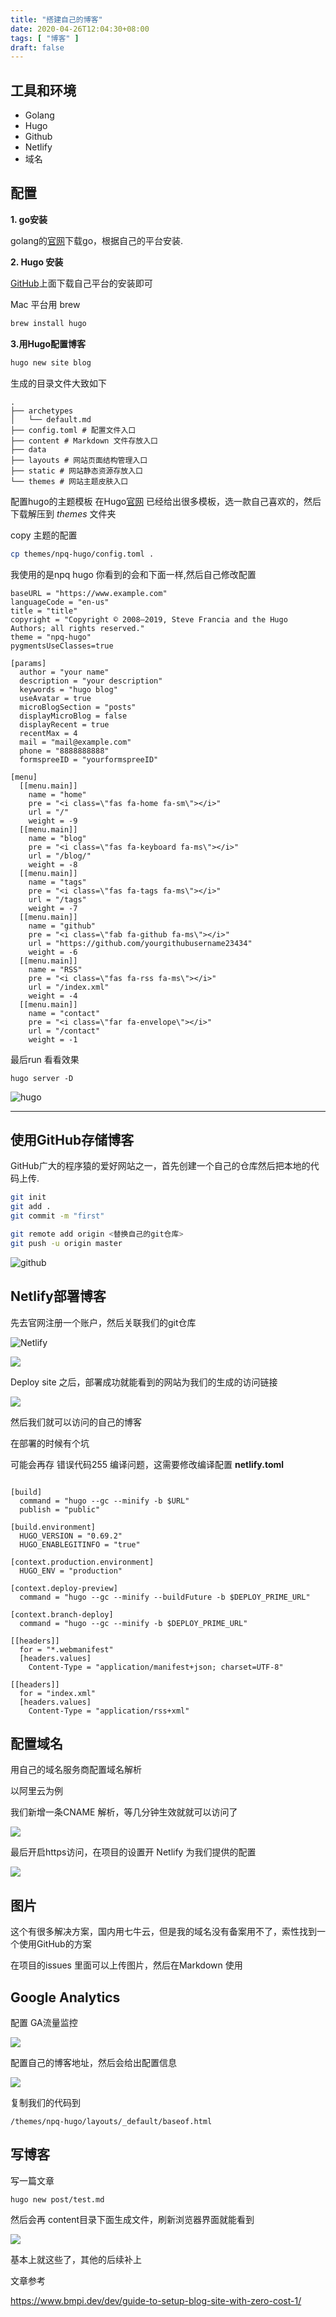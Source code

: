 ```yaml
---
title: "搭建自己的博客"
date: 2020-04-26T12:04:30+08:00
tags: [ "博客" ]
draft: false
---
```




## 工具和环境 

- Golang
- Hugo
- Github
- Netlify
- 域名






## 配置
**1. go安装**

golang的[官网](https://golang.org/dl/)下载go，根据自己的平台安装.

**2. Hugo 安装**

[GitHub](https://github.com/gohugoio/hugo/releases)上面下载自己平台的安装即可

Mac 平台用 brew

``` bash
brew install hugo
```

**3.用Hugo配置博客**

```bash
hugo new site blog
```
生成的目录文件大致如下
```fallback
.
├── archetypes
│   └── default.md
├── config.toml # 配置文件入口
├── content # Markdown 文件存放入口
├── data
├── layouts # 网站页面结构管理入口
├── static # 网站静态资源存放入口
└── themes # 网站主题皮肤入口
```
配置hugo的主题模板
在Hugo[官网](https://themes.gohugo.io/) 已经给出很多模板，选一款自己喜欢的，然后下载解压到 *themes* 文件夹

copy 主题的配置

```bash
cp themes/npq-hugo/config.toml .
```

我使用的是npq hugo 你看到的会和下面一样,然后自己修改配置

```
baseURL = "https://www.example.com"
languageCode = "en-us"
title = "title"
copyright = "Copyright © 2008–2019, Steve Francia and the Hugo Authors; all rights reserved."
theme = "npq-hugo"
pygmentsUseClasses=true

[params]
  author = "your name"
  description = "your description"
  keywords = "hugo blog"
  useAvatar = true
  microBlogSection = "posts"
  displayMicroBlog = false
  displayRecent = true
  recentMax = 4
  mail = "mail@example.com"
  phone = "8888888888"
  formspreeID = "yourformspreeID"

[menu]
  [[menu.main]]
    name = "home"
    pre = "<i class=\"fas fa-home fa-sm\"></i>"
    url = "/"
    weight = -9 
  [[menu.main]]
    name = "blog"
    pre = "<i class=\"fas fa-keyboard fa-ms\"></i>"
    url = "/blog/"
    weight = -8
  [[menu.main]]
    name = "tags"
    pre = "<i class=\"fas fa-tags fa-ms\"></i>"
    url = "/tags"
    weight = -7 
  [[menu.main]]
    name = "github"
    pre = "<i class=\"fab fa-github fa-ms\"></i>"
    url = "https://github.com/yourgithubusername23434"
    weight = -6 
  [[menu.main]]
    name = "RSS"
    pre = "<i class=\"fas fa-rss fa-ms\"></i>"
    url = "/index.xml"
    weight = -4 
  [[menu.main]]
    name = "contact"
    pre = "<i class=\"far fa-envelope\"></i>"
    url = "/contact"
    weight = -1 

```

最后run 看看效果

```
hugo server -D
```

![hugo](https://raw.githubusercontent.com/saadnpq/npq-hugo/master/images/screenshot.png)





------

## 使用GitHub存储博客



GitHub广大的程序猿的爱好网站之一，首先创建一个自己的仓库然后把本地的代码上传.

```bash
git init
git add .
git commit -m "first"

git remote add origin <替换自己的git仓库>
git push -u origin master

```

![github](https://user-images.githubusercontent.com/39219403/80298943-6882da80-87c3-11ea-97f7-8691a20dc80e.png)

## Netlify部署博客

先去官网注册一个账户，然后关联我们的git仓库

![Netlify](https://user-images.githubusercontent.com/39219403/80299080-38880700-87c4-11ea-9fa3-04664b5733bd.png)

![](https://user-images.githubusercontent.com/39219403/80299146-ae8c6e00-87c4-11ea-8277-01036b31e3d2.png)

Deploy site 之后，部署成功就能看到的网站为我们的生成的访问链接

![](https://user-images.githubusercontent.com/39219403/80299192-02975280-87c5-11ea-9067-3aa6a6571fa3.png)

然后我们就可以访问的自己的博客

在部署的时候有个坑

可能会再存 错误代码255 编译问题，这需要修改编译配置 **netlify.toml**

```
  
[build]
  command = "hugo --gc --minify -b $URL"
  publish = "public"

[build.environment]
  HUGO_VERSION = "0.69.2"
  HUGO_ENABLEGITINFO = "true"

[context.production.environment]
  HUGO_ENV = "production"

[context.deploy-preview]
  command = "hugo --gc --minify --buildFuture -b $DEPLOY_PRIME_URL"

[context.branch-deploy]
  command = "hugo --gc --minify -b $DEPLOY_PRIME_URL"

[[headers]]
  for = "*.webmanifest"
  [headers.values]
    Content-Type = "application/manifest+json; charset=UTF-8"

[[headers]]
  for = "index.xml"
  [headers.values]
    Content-Type = "application/rss+xml"
```



## 配置域名

用自己的域名服务商配置域名解析

以阿里云为例

我们新增一条CNAME 解析，等几分钟生效就就可以访问了

![](https://user-images.githubusercontent.com/39219403/80299311-feb80000-87c5-11ea-9ff2-1c0f283f1c0d.png)



最后开启https访问，在项目的设置开 Netlify 为我们提供的配置

![](https://user-images.githubusercontent.com/39219403/80299376-738b3a00-87c6-11ea-9a3a-23fea01adf99.png)

## 图片

这个有很多解决方案，国内用七牛云，但是我的域名没有备案用不了，索性找到一个使用GitHub的方案

在项目的issues 里面可以上传图片，然后在Markdown 使用



## Google Analytics

配置 GA流量监控

![](https://user-images.githubusercontent.com/39219403/80299735-4ee49180-87c9-11ea-8362-ebea32b148a3.png)

配置自己的博客地址，然后会给出配置信息

![](https://user-images.githubusercontent.com/39219403/80299771-9c60fe80-87c9-11ea-89fb-519c783f8658.png)



复制我们的代码到

```
/themes/npq-hugo/layouts/_default/baseof.html
```



## 写博客

写一篇文章

```
hugo new post/test.md
```

然后会再 content目录下面生成文件，刷新浏览器界面就能看到

![](https://user-images.githubusercontent.com/39219403/80299649-a1717e00-87c8-11ea-87d4-dd7eddbda7c2.png)

基本上就这些了，其他的后续补上



文章参考

https://www.bmpi.dev/dev/guide-to-setup-blog-site-with-zero-cost-1/